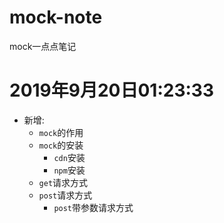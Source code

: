 # mock-note

mock一点点笔记

# 2019年9月20日01:23:33

- 新增:
    - `mock`的作用
    - `mock`的安装
        - `cdn`安装
        - `npm`安装
    - `get`请求方式
    - `post`请求方式
        - `post`带参数请求方式